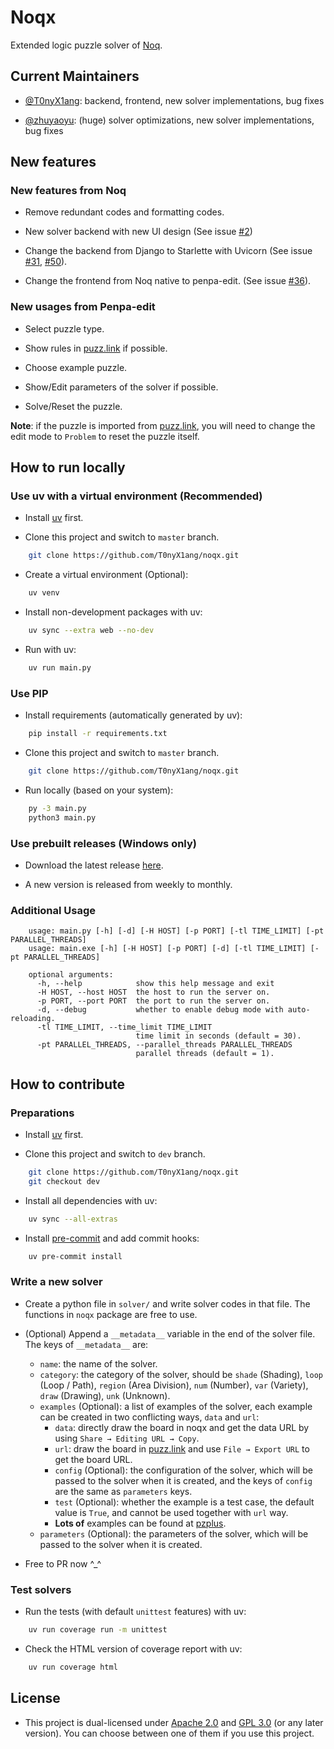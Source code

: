 # Noqx

Extended logic puzzle solver of [Noq](https://github.com/mstang107/noq).

## Current Maintainers

- [@T0nyX1ang](https://github.com/T0nyX1ang): backend, frontend, new solver implementations, bug fixes

- [@zhuyaoyu](https://github.com/zhuyaoyu): (huge) solver optimizations, new solver implementations, bug fixes

## New features

### New features from Noq

- Remove redundant codes and formatting codes.

- New solver backend with new UI design (See issue [#2](https://github.com/T0nyX1ang/noqx/issues/2))

- Change the backend from Django to Starlette with Uvicorn (See issue [#31](https://github.com/T0nyX1ang/noqx/issues/31), [#50](https://github.com/T0nyX1ang/noqx/issues/50)).

- Change the frontend from Noq native to penpa-edit. (See issue [#36](https://github.com/T0nyX1ang/noqx/issues/36)).

### New usages from Penpa-edit

- Select puzzle type.

- Show rules in [puzz.link](https://puzz.link/list.html) if possible.

- Choose example puzzle.

- Show/Edit parameters of the solver if possible.

- Solve/Reset the puzzle.

**Note**: if the puzzle is imported from [puzz.link](https://puzz.link/list.html), you will need to change the edit mode to `Problem` to reset the puzzle itself.

## How to run locally

### Use uv with a virtual environment (Recommended)

- Install [uv](https://docs.astral.sh/uv/getting-started/installation/) first.

- Clone this project and switch to `master` branch.

```bash
    git clone https://github.com/T0nyX1ang/noqx.git
```

- Create a virtual environment (Optional):

```bash
    uv venv
```

- Install non-development packages with uv:

```bash
    uv sync --extra web --no-dev
```

- Run with uv:

```bash
    uv run main.py
```

### Use PIP

- Install requirements (automatically generated by uv):

```bash
    pip install -r requirements.txt
```

- Clone this project and switch to `master` branch.

```bash
    git clone https://github.com/T0nyX1ang/noqx.git
```

- Run locally (based on your system):

```bash
    py -3 main.py
    python3 main.py
```

### Use prebuilt releases (Windows only)

- Download the latest release [here](https://github.com/T0nyX1ang/noqx/releases).

- A new version is released from weekly to monthly.

### Additional Usage

```text
    usage: main.py [-h] [-d] [-H HOST] [-p PORT] [-tl TIME_LIMIT] [-pt PARALLEL_THREADS]
    usage: main.exe [-h] [-H HOST] [-p PORT] [-d] [-tl TIME_LIMIT] [-pt PARALLEL_THREADS]

    optional arguments:
      -h, --help            show this help message and exit
      -H HOST, --host HOST  the host to run the server on.
      -p PORT, --port PORT  the port to run the server on.
      -d, --debug           whether to enable debug mode with auto-reloading.
      -tl TIME_LIMIT, --time_limit TIME_LIMIT
                            time limit in seconds (default = 30).
      -pt PARALLEL_THREADS, --parallel_threads PARALLEL_THREADS
                            parallel threads (default = 1).
```

## How to contribute

### Preparations

- Install [uv](https://docs.astral.sh/uv/getting-started/installation/) first.

- Clone this project and switch to `dev` branch.

```bash
    git clone https://github.com/T0nyX1ang/noqx.git
    git checkout dev
```

- Install all dependencies with uv:

```bash
    uv sync --all-extras
```

- Install [pre-commit](https://pre-commit.com/) and add commit hooks:

```bash
    uv pre-commit install
```

### Write a new solver

- Create a python file in `solver/` and write solver codes in that file. The functions in `noqx` package are free to use.

- (Optional) Append a `__metadata__` variable in the end of the solver file. The keys of `__metadata__` are:

  - `name`: the name of the solver.
  - `category`: the category of the solver, should be `shade` (Shading), `loop` (Loop / Path), `region` (Area Division), `num` (Number), `var` (Variety), `draw` (Drawing), `unk` (Unknown).
  - `examples` (Optional): a list of examples of the solver, each example can be created in two conflicting ways, `data` and `url`:
    - `data`: directly draw the board in noqx and get the data URL by using `Share → Editing URL → Copy`.
    - `url`: draw the board in [puzz.link](https://puzz.link/list.html) and use `File → Export URL` to get the board URL.
    - `config` (Optional): the configuration of the solver, which will be passed to the solver when it is created, and the keys of `config` are the same as `parameters` keys.
    - `test` (Optional): whether the example is a test case, the default value is `True`, and cannot be used together with `url` way.
    - **Lots of** examples can be found at [pzplus](https://pzplus.tck.mn/db).
  - `parameters` (Optional): the parameters of the solver, which will be passed to the solver when it is created.

- Free to PR now ^\_^

### Test solvers

- Run the tests (with default `unittest` features) with uv:

```bash
    uv run coverage run -m unittest
```

- Check the HTML version of coverage report with uv:

```bash
    uv run coverage html
```

## License

- This project is dual-licensed under [Apache 2.0](./LICENSE.APACHE) and [GPL 3.0](./LICENSE.GPL) (or any later version). You can choose between one of them if you use this project.
